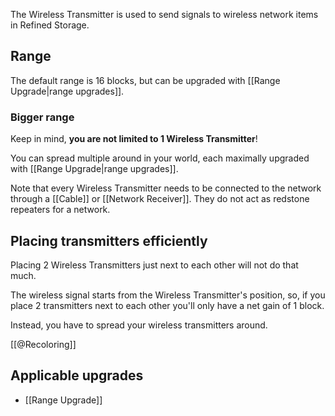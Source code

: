 The Wireless Transmitter is used to send signals to wireless network items in Refined Storage.

## Range
The default range is 16 blocks, but can be upgraded with [[Range Upgrade|range upgrades]].

### Bigger range
Keep in mind, **you are not limited to 1 Wireless Transmitter**!

You can spread multiple around in your world, each maximally upgraded with [[Range Upgrade|range upgrades]].

Note that every Wireless Transmitter needs to be connected to the network through a [[Cable]] or [[Network Receiver]]. They do not act as redstone repeaters for a network.

## Placing transmitters efficiently
Placing 2 Wireless Transmitters just next to each other will not do that much.

The wireless signal starts from the Wireless Transmitter's position, so, if you place 2 transmitters next to each other you'll only have a net gain of 1 block.

Instead, you have to spread your wireless transmitters around.

[[@Recoloring]]

## Applicable upgrades
- [[Range Upgrade]]